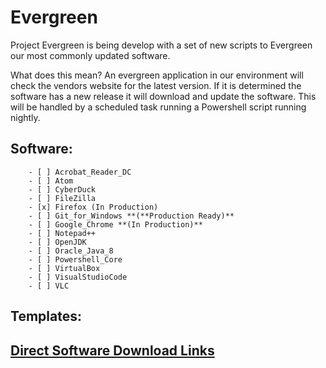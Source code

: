 # Evergreen
Project Evergreen is being develop with a set of new scripts to Evergreen our most commonly updated software.

What does this mean? An evergreen application in our environment will check the vendors website for the latest version. If it is determined the software has a new release it will download and update the software. This will be handled by a scheduled task running a Powershell script running nightly.

##    Software:

        - [ ] Acrobat_Reader_DC 
        - [ ] Atom
        - [ ] CyberDuck
        - [ ] FileZilla
        - [x] Firefox (In Production)
        - [ ] Git_for_Windows **(**Production Ready)**
        - [ ] Google_Chrome **(In Production)**
        - [ ] Notepad++
        - [ ] OpenJDK
        - [ ] Oracle_Java_8
        - [ ] Powershell_Core
        - [ ] VirtualBox   
        - [ ] VisualStudioCode
        - [ ] VLC
    
##    Templates:

##    [Direct Software Download Links](https://docs.google.com/spreadsheets/d/1Wi71MDKG791DUCwrL6yZXdWlHUinezNUfq74loH5_TQ/edit?usp=sharing)

